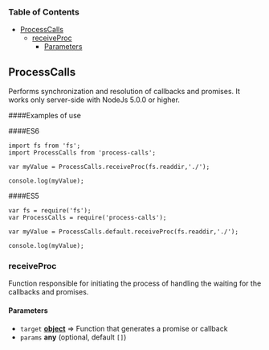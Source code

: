<!-- Generated by documentation.js. Update this documentation by updating the source code. -->

### Table of Contents

-   [ProcessCalls][1]
    -   [receiveProc][2]
        -   [Parameters][3]

## ProcessCalls

Performs synchronization and resolution of callbacks and promises.
It works only server-side with NodeJs 5.0.0 or higher.

####Examples of use

####ES6

```
import fs from 'fs';
import ProcessCalls from 'process-calls';

var myValue = ProcessCalls.receiveProc(fs.readdir,'./');

console.log(myValue);
```

####ES5

```
var fs = require('fs');
var ProcessCalls = require('process-calls');

var myValue = ProcessCalls.default.receiveProc(fs.readdir,'./');

console.log(myValue);
```
### receiveProc

Function responsible for initiating the process of handling the waiting for the callbacks and promises.

#### Parameters

-   `target` **[object][9]** => Function that generates a promise or callback
-   `params` **any**  (optional, default `[]`)

[1]: #processcalls

[2]: #receiveproc

[3]: #parameters

[9]: https://developer.mozilla.org/docs/Web/JavaScript/Reference/Global_Objects/Object

[10]: https://developer.mozilla.org/docs/Web/JavaScript/Reference/Global_Objects/Number